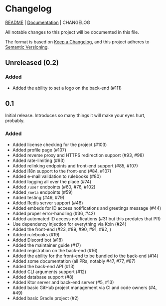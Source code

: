 # Changelog

[README](/README.md) | [Documentation](/docs/README.md) | CHANGELOG

All notable changes to this project will be documented in this file.

The format is based on [Keep a Changelog](https://keepachangelog.com/en/1.0.0/), and this project adheres to [Semantic Versioning](https://semver.org/spec/v2.0.0.html).

## Unreleased (0.2)

### Added

* Added the ability to set a logo on the back-end (#111)

## 0.1

Initial release. Introduces so many things it will make your eyes hurt, probably.

### Added

* Added license checking for the project (#103)
* Added profile page (#107)
* Added reverse proxy and HTTPS redirection support (#93, #98)
* Added rate-limiting (#93)
* Added relinking endpoints and front-end support (#85, #107)
* Added i18n support to the front-end (#84, #107)
* Added e-mail validation to rulebooks (#80)
* Added logging all over the place (#74)
* Added `/user` endpoints (#60, #76, #102)
* Added `/meta` endpoints (#59)
* Added testing (#49, #79)
* Added Redis server support (#48)
* Added embeds for ID access notifications and greetings message (#44)
* Added proper error-handling (#36, #42)
* Added automated ID access notifications (#31 but this predates that PR)
* Use dependency injection for everything via Koin (#24)
* Added the front-end (#23, #89, #90, #91, #92, )
* Added rulebooks (#19)
* Added Discord bot (#18)
* Added the maintainer guide (#17)
* Added registration on the back-end (#16)
* Added the ability for the front-end to be bundled to the back-end (#14)
* Added some documentation (all PRs, notably #47, #77, #87)
* Added the back-end API (#13) 
* Added CLI arguments support (#12)
* Added database support (#8)
* Added Ktor server and back-end server (#5, #13)
* Added basic GitHub project management via CI and code owners (#4, #49)
* Added basic Gradle project (#2)